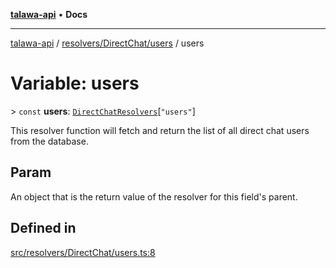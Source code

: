 [**talawa-api**](../../../../README.md) • **Docs**

***

[talawa-api](../../../../modules.md) / [resolvers/DirectChat/users](../README.md) / users

# Variable: users

\> `const` **users**: [`DirectChatResolvers`](../../../../types/generatedGraphQLTypes/type-aliases/DirectChatResolvers.md)\[`"users"`\]

This resolver function will fetch and return the list of all direct chat users from the database.

## Param

An object that is the return value of the resolver for this field's parent.

## Defined in

[src/resolvers/DirectChat/users.ts:8](https://github.com/PalisadoesFoundation/talawa-api/blob/0e711c6a6b57f55ab5776fc9c8edfc5ebc0b3d70/src/resolvers/DirectChat/users.ts#L8)
